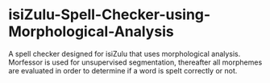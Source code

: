 # isiZulu-Spell-Checker-using-Morphological-Analysis
A spell checker designed for isiZulu that uses morphological analysis. Morfessor is used for unsupervised segmentation, thereafter all morphemes are evaluated in order to determine if a word is spelt correctly or not.
